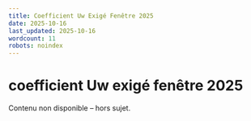 ```yaml
---
title: Coefficient Uw Exigé Fenêtre 2025
date: 2025-10-16
last_updated: 2025-10-16
wordcount: 11
robots: noindex
---
```


# coefficient Uw exigé fenêtre 2025

Contenu non disponible – hors sujet.